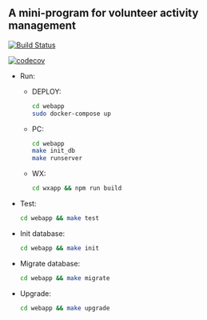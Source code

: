 ## A mini-program for volunteer activity management
[![Build Status](https://travis-ci.com/jameslahm/volunteers-tsinghua.svg?token=zMepxcNDKbRfwzCYs7iz&branch=master)](https://travis-ci.com/jameslahm/volunteers-tsinghua)

[![codecov](https://codecov.io/gh/jameslahm/volunteers-tsinghua/branch/web/graph/badge.svg?token=sxCNZSRWjU)](https://codecov.io/gh/jameslahm/volunteers-tsinghua)

- Run:
  - DEPLOY:
    ```bash
    cd webapp
    sudo docker-compose up
    ```
  - PC: 
    ```bash
    cd webapp
    make init_db
    make runserver
    ```
  - WX:
    ```bash
    cd wxapp && npm run build
    ```

- Test:
  ```bash
  cd webapp && make test
  ```

- Init database:
  ```bash
  cd webapp && make init
  ```

- Migrate database:
  ```bash
  cd webapp && make migrate
  ```

- Upgrade:
  ```bash
  cd webapp && make upgrade
  ```


